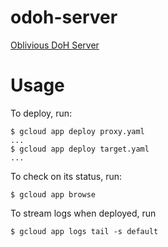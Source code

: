 # odoh-server

[Oblivious DoH Server](https://tools.ietf.org/html/draft-pauly-dprive-oblivious-doh)

# Usage

To deploy, run:

~~~
$ gcloud app deploy proxy.yaml
...
$ gcloud app deploy target.yaml
...
~~~

To check on its status, run:

~~~
$ gcloud app browse
~~~

To stream logs when deployed, run

~~~
$ gcloud app logs tail -s default
~~~